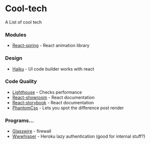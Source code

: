# Cool-tech
A List of cool tech


### Modules

- [React-spring](https://github.com/drcmda/react-spring) - React animation library


### Design
- [Haiku](https://www.haiku.ai/) - UI code builder works with react


### Code Quality
- [Lighthouse](https://developers.google.com/web/tools/lighthouse/) - Checks performance
- [React-showroom](https://github.com/OpusCapita/react-showroom-client) - React documentation
- [React-storybook](https://github.com/storybooks/storybook) - React documentation
- [PhantomCss](https://github.com/HuddleEng/PhantomCSS) - Lets you spot the difference post render


### Programs...
- [Glasswire](https://www.glasswire.com/) - firewall
- [Wwwhisper](https://elements.heroku.com/addons/wwwhisper) - Heroku lazy authentication (good for internal stuff?)
